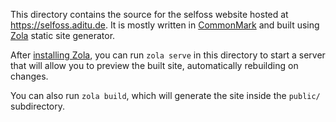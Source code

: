 This directory contains the source for the selfoss website hosted at <https://selfoss.aditu.de>. It is mostly written in [CommonMark](https://commonmark.org/) and built using [Zola](https://www.getzola.org) static site generator.

After [installing Zola](https://www.getzola.org/documentation/getting-started/installation/), you can run `zola serve` in this directory to start a server that will allow you to preview the built site, automatically rebuilding on changes.

You can also run `zola build`, which will generate the site inside the `public/` subdirectory.
